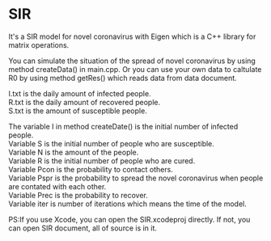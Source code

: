 # SIR
It's a SIR model for novel coronavirus with Eigen which is a C++ library for matrix operations.

You can simulate the situation of the spread of novel coronavirus by using method createData() in main.cpp. Or you can use your own data to caltulate R0 by using method getRes() which reads data from data document.

I.txt is the daily amount of infected people.  
R.txt is the daily amount of recovered people.  
S.txt is the amount of susceptible people.  

The variable I in method createDate() is the initial number of infected people.  
Variable S is the initial number of people who are susceptible.  
Variable N is the amount of the people.  
Variable R is the initial number of people who are cured.  
Variable Pcon is the probability to contact others.  
Variable Pspr is the probability to spread the novel coronavirus when people are contated with each other.  
Variable Prec is the probability to recover.  
Variable iter is number of iterations which means the time of the model.  

PS:If you use Xcode, you can open the SIR.xcodeproj directly. If not, you can open SIR document, all of source is in it.
